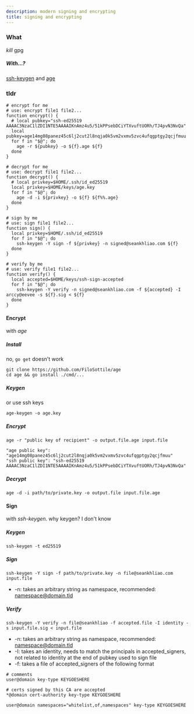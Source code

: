 ```yaml
---
description: modern signing and encrypting
title: signing and encrypting
---
```

### What

_kill_ gpg

##### _With_...?

[ssh-keygen](http://man7.org/linux/man-pages/man1/ssh-keygen.1.html)
and
[age](https://age-encryption.org)

### tldr

```
# encrypt for me
# use: encrypt file1 file2...
function encrypt() {
  # local pubkey="ssh-ed25519 AAAAC3NzaC1lZDI1NTE5AAAAIKnAmz4u5/51kPPsebDCiYTXvuftUORh/TJ4pvN3NvQa"
  local pubkey=age14mg08panez45c6lj2cut2l8nqja0k5vm2vxmv5zvc4ufqgptgy2qcjfmuu
  for f in "$@"; do
    age -r ${pubkey} -o ${f}.age ${f}
  done
}

# decrypt for me
# use: decrypt file1 file2...
function decrypt() {
  # local privkey=$HOME/.ssh/id_ed25519
  local privkey=$HOME/keys/age.key
  for f in "$@"; do
    age -d -i ${privkey} -o ${f} ${f%%.age}
  done
}

# sign by me
# use: sign file1 file2...
function sign() {
  local privkey=$HOME/.ssh/id_ed25519
  for f in "$@"; do
    ssh-keygen -Y sign -f ${privkey} -n signed@seankhliao.com ${f}
  done
}

# verify by me
# use: verify file1 file2...
function verify() {
  local accepted=$HOME/keys/ssh-sign-accepted
  for f in "$@"; do
    ssh-keygen -Y verify -n signed@seankhliao.com -f ${accepted} -I arccy@eevee -s ${f}.sig < ${f}
  done
}
```

#### Encrypt

with _age_

##### Install

no, `go get` doesn't work

```
git clone https://github.com/FiloSottile/age
cd age && go install ./cmd/...
```

##### Keygen

or use ssh keys

```
age-keygen -o age.key
```

##### Encrypt

```
age -r "public key of recipient" -o output.file.age input.file

"age public key": "age14mg08panez45c6lj2cut2l8nqja0k5vm2vxmv5zvc4ufqgptgy2qcjfmuu"
"ssh public key": "ssh-ed25519 AAAAC3NzaC1lZDI1NTE5AAAAIKnAmz4u5/51kPPsebDCiYTXvuftUORh/TJ4pvN3NvQa"
```

##### Decrypt

```
age -d -i path/to/private.key -o output.file input.file.age
```

#### Sign

with _ssh-keygen_.
why keygen? I don't know

##### Keygen

```
ssh-keygen -t ed25519
```

##### Sign

```
ssh-keygen -Y sign -f path/to/private.key -n file@seankhliao.com input.file

```

- -n: takes an arbitrary string as namespace, recommended: namespace@domain.tld

##### Verify

```
ssh-keygen -Y verify -n file@seankhliao -f accepted.file -I identity -s input.file.sig < input.file
```

- -n: takes an arbitrary string as namespace, recommended: namespace@domain.tld
- -I: takes an identity, needs to match the principals in accepted_signers, not related to identity at the end of pubkey used to sign file
- -f: takes a file of accepted_signers of the following format

```
# comments
user@domain key-type KEYGOESHERE

# certs signed by this CA are accepted
*@domain cert-authority key-type KEYGOESHERE

user@domain namespaces="whitelist,of,namespaces" key-type KEYGOESHERE
```